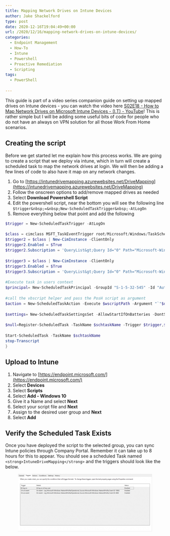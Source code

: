 ```yaml
---
title: Mapping Network Drives on Intune Devices
author: Jake Shackelford
type: post
date: 2020-12-16T19:04:49+00:00
url: /2020/12/16/mapping-network-drives-on-intune-devices/
categories:
  - Endpoint Management
  - How-To
  - Intune
  - Powershell
  - Proactive Remediation
  - Scripting
tags:
  - PowerShell

---
```

 

This guide is part of a video series companion guide on setting up mapped drives on Intune devices - you can watch the video here [<a href="https://www.youtube.com/watch?v=hHtXFeuHkC4">S02E18 - How to Map Network Drives on Microsoft Intune Devices - (I.T) - YouTube](https://www.youtube.com/watch?v=hHtXFeuHkC4)</a>! This is rather simple but I will be adding some useful bits of code for people who do not have an always on VPN solution for all those Work From Home scenarios. 

## Creating the script

Before we get started let me explain how this process works. We are going to create a script that we deploy via intune, which in turn will create a scheduled task to map the network drives at login. We will then be adding a few lines of code to also have it map on any network changes.

  1. Go to [https://intunedrivemapping.azurewebsites.net/DriveMapping](https://intunedrivemapping.azurewebsites.net/DriveMapping)
  2. Follow the onscreen options to add/remove mapped drives as needed
  3. Select **Download Powershell Script**
  4. Edit the powershell script, near the bottom you will see the following line  
    `$trigger&nbsp;=&nbsp;New-ScheduledTaskTrigger&nbsp;-AtLogOn`
  5. Remove everything below that point and add the following


```powershell 
$trigger = New-ScheduledTaskTrigger -AtLogOn

$class = cimclass MSFT_TaskEventTrigger root/Microsoft/Windows/TaskScheduler
$trigger2 = $class | New-CimInstance -ClientOnly
$trigger2.Enabled = $True
$trigger2.Subscription = 'QueryList&gt;Query Id="0" Path="Microsoft-Windows-NetworkProfile/Operational"&gt;Select Path="Microsoft-Windows-NetworkProfile/Operational"&gt;*[System[Provider[@Name=''Microsoft-Windows-NetworkProfile''] and EventID=10002]]/Select&gt;/Query&gt;/QueryList&gt;'

$trigger3 = $class | New-CimInstance -ClientOnly
$trigger3.Enabled = $True
$trigger3.Subscription = 'QueryList&gt;Query Id="0" Path="Microsoft-Windows-NetworkProfile/Operational"&gt;Select Path="Microsoft-Windows-NetworkProfile/Operational"&gt;*[System[Provider[@Name=''Microsoft-Windows-NetworkProfile''] and EventID=4004]]/Select&gt;/Query&gt;/QueryList&gt;'

#Execute task in users context
$principal= New-ScheduledTaskPrincipal -GroupId "S-1-5-32-545" -Id "Author"

#call the vbscript helper and pass the PosH script as argument
$action = New-ScheduledTaskAction -Execute $wscriptPath -Argument "`"$dummyScriptPath`" `"$scriptPath`""

$settings= New-ScheduledTaskSettingsSet -AllowStartIfOnBatteries -DontStopIfGoingOnBatteries

$null=Register-ScheduledTask -TaskName $schtaskName -Trigger $trigger,$trigger2,$trigger3 -Action $action  -Principal $principal -Settings $settings -Description $schtaskDescription -Force

Start-ScheduledTask -TaskName $schtaskName
stop-Transcript
}
```


## Upload to Intune

  1. Navigate to [https://endpoint.microsoft.com/](https://endpoint.microsoft.com/)
  2. Select **Devices**
  3. Select **Scripts**
  4. Select **Add - Windows 10**
  5. Give it a Name and select **Next**
  6. Select your script file and **Next**
  7. Assign to the desired user group and **Next**
  8. Select **Add**

## Verify the Scheduled Task Exists

Once you have deployed the script to the selected group, you can sync Intune policies through Company Portal. Remember it can take up to 8 hours for this to appear. You should see a scheduled Task named `<strong>IntuneDriveMapping</strong>` and the triggers should look like the below.<figure class="wp-block-image size-large is-resized">

![](MicrosoftTeams-image-2-1024x439.png) </figure>

